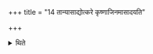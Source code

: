 +++
title = "14 तान्यासाद्योत्करे कृष्णाजिनमासादयति"

+++

<details><summary>थिते</summary>

तान्यासाद्योत्करे कृष्णाजिनमासादयति १४
</details>
